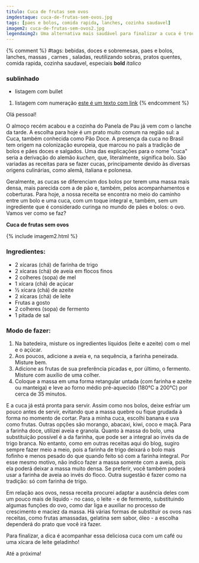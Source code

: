 ```yaml
---
titulo: Cuca de frutas sem ovos
imgdestaque: cuca-de-frutas-sem-ovos.jpg
tags: [paes e bolos, comida rapida, lanches, cozinha saudavel]
imagem2: cuca-de-frutas-sem-ovos2.jpg
legendaimg2: Uma alternativa mais saudável para finalizar a cuca é trocar a tradicional farofa doce por aveia e granola. 
---
```

{% comment %}
#tags: bebidas, doces e sobremesas, paes e bolos, lanches, massas , carnes , saladas, reutilizando sobras, pratos quentes, comida rapida, cozinha saudavel, especiais
**bold**
*italico*
### sublinhado
* listagem com bullet
1. listagem com numeração
[este é um texto com link](https://www.enderecodolink.com)
{% endcomment %}

Olá pessoal!

O almoço recém acabou e a cozinha do Panela de Pau já vem com o lanche da tarde. A escolha para hoje é um prato muito comum na região sul: a Cuca, também conhecida como Pão Doce. A presença da cuca no Brasil tem origem na colonização europeia, que marcou no país a tradição de bolos e pães doces e salgados. Uma das explicações para o nome "cuca" seria a derivação do alemão *kuchen*, que, literalmente, significa bolo. São variadas as receitas para se fazer cucas, principamente devido às diversas origens culinárias, como alemã, italiana e polonesa. 

Geralmente, as cucas se diferenciam dos bolos por terem uma massa mais densa, mais parecida com a de pão e, também, pelos acompanhamentos e coberturas. Para hoje, a nossa receita se encontra no meio do caminho entre um bolo e uma cuca, com um toque integral e, também, sem um ingrediente que é considerado curinga no mundo de pães e bolos: o ovo. Vamos ver como se faz?

**Cuca de frutas sem ovos**

{% include imagem2.html %}

### Ingredientes: 

* 2 xícaras (chá) de farinha de trigo
* 2 xícaras (chá) de aveia em flocos finos
* 2 colheres (sopa) de mel
* 1 xícara (chá) de açúcar
* ½ xícara (chá) de azeite
* 2 xícaras (chá) de leite 
* Frutas a gosto 
* 2 colheres (sopa) de fermento
* 1 pitada de sal 

### Modo de fazer:

1. Na batedeira, misture os ingredientes líquidos (leite e azeite) com o mel e o açúcar.
2. Aos poucos, adicione a aveia e, na sequência, a farinha peneirada. Misture bem.
3. Adicione as frutas de sua preferência picadas e, por último, o fermento. Misture com auxílio de uma colher. 
4. Coloque a massa em uma forma retangular untada (com farinha e azeite ou manteiga) e leve ao forno médio pré-aquecido (180°C a 200°C) por cerca de 35 minutos.

E a cuca já está pronta para servir. Assim como nos bolos, deixe esfriar um pouco antes de servir, evitando que a massa quebre ou fique grudada à forma no momento de cortar. Para a minha cuca, escolhi banana e uva como frutas. Outras opções são morango, abacaxi, kiwi, coco e maçã. Para a farinha doce, utilizei aveia e granola. Quanto à massa do bolo, uma substituição possível é a da farinha, que pode ser a integral ao invés da de trigo branca. No entanto, como em outras receitas aqui do blog, sugiro sempre fazer meio a meio, pois a farinha de trigo deixará o bolo mais fofinho e menos pesado do que quando feito só com a farinha integral. Por esse mesmo motivo, não indico fazer a massa somente com a aveia, pois ela poderá deixar a massa muito densa. Se preferir, você também poderá usar a farinha de aveia ao invés do floco. Outra sugestão é fazer como na tradição: só com farinha de trigo. 

Em relação aos ovos, nessa receita procurei adaptar a ausência deles com um pouco mais de líquido - no caso, o leite - e de fermento, substituindo algumas funções do ovo, como dar liga e auxiliar no processo de crescimento e maciez da massa. Há várias formas de substituir os ovos nas receitas, como frutas amassadas, gelatina sem sabor, óleo - a escolha dependerá do prato que você irá fazer. 

Para finalizar, a dica é acompanhar essa deliciosa cuca com um café ou uma xícara de leite geladinho!

Até a próxima!
